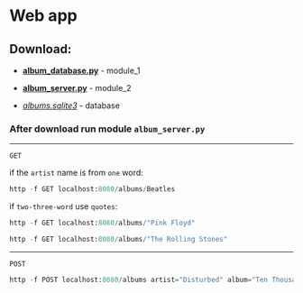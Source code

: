 # Web app

## Download:

- [**album_database.py**](https://github.com/victortemnov/music-album/blob/master/album_database.py) - module_1

- [**album_server.py**](https://github.com/victortemnov/music-album/blob/master/album_server.py) - module_2

- [*albums.sqlite3*](https://drive.google.com/file/d/1KHKrio-StI9jVIVgJH1EKaObpAFzRx25/view)  - database

### After download run module `album_server.py`

---

`GET`

if the `artist` name is from `one` word:

```python
http -f GET localhost:8080/albums/Beatles
```

if `two-three-word` use `quotes`:

```python
http -f GET localhost:8080/albums/"Pink Floyd"
```

```python
http -f GET localhost:8080/albums/"The Rolling Stones"
```

---

`POST`

<!-- if album doesnt exist in database, add, if  -->

```python
http -f POST localhost:8080/albums artist="Disturbed" album="Ten Thousand Fists" genre="Alternative" year="2005"
```
